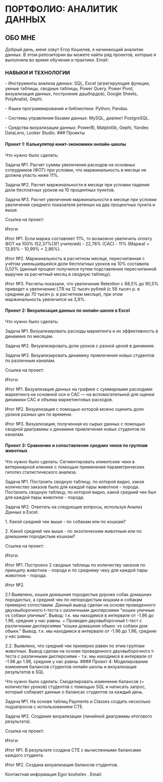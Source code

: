 <h1>ПОРТФОЛИО: АНАЛИТИК ДАННЫХ</h1>
<h2>ОБО МНЕ </h2>
Добрый день, меня зовут Егор Кошелев, я начинающий аналитик данных.
В этом репозитории вы можете найти ряд проектов, которые я выполняла во время обучения и практики. Email: 

<h3>НАВЫКИ И ТЕХНОЛОГИИ</h3>
<p>- Инструменты анализа данных: SQL, Excel (агрегирующие функции, умные таблицы, сводные таблицы, Power Query, Power Pivot, визуализация данных, построение дашбордов), Google Sheets, PolyAnalist, Gephi.
<p>- Языки программирования и библиотеки: Python, Pandas.
<p>- Системы управления базами данных: MySQL, диалект PostgreSQL.
<p>- Средства визуализации данных: PowerBi, Matplotlib, Gephi, Yandex DataLens, Looker Studio.
### Проекты

#### Проект 1: Калькулятор юнит-экономики онлайн-школы

Что нужно было сделать:

Задача №1.
Расчет суммы увеличения расходов на основных сотрудников (ФОТ) при условии, что маржинальность в месяце не должна упасть ниже 11%.

Задача №2.
Расчет маржинальности в месяце при условии падения доли бесплатных уроков на 10 процентных пунктов.

Задача №3.
Расчет увеличения маржинальности в месяце при условии увеличения среднего показателя ретеншн на два процентных пункта и выше.

Ссылка на проект:  
<p> Итоги:

<p> Итог №1. Если маржа составляет 11%, то возможно увеличить оплату ФОТ  на 100% (52,37%(ЗП учителей) - 22,78% (САС) - 11% (Маржа) = 13,85% - 10,99% = 2,86%).
<p> Итог №2. Маржинальность в расчетном месяце, пересчитанная с учётом уменьшившейся доли бесплатных уроков на 10% составила 0,02% (данный процент получился путем подставления пересчитанной выручки за расчетный месяц в сводную таблицу). 
<p> Итог №3. Расчеты показали, что увеличение Retention c 88,5% до 90,5% приведет к увеличению LTR на 12 тысяч рублей (с 58 тысяч р. в среднем до 70 тысяч р. в расчетном месяце), при этом маржинальность увеличится на 3,9%.

#### Проект 2: Визуализация данных по онлайн-школе в Excel

<p> Что нужно было сделать:
  
<p> Задача №1. Визуализировать расходы маркетинга и их эффективность в динамике по месяцам.
<p> Задача №2. Визуализировать доли уроков с разной ценой в динамике.
<p> Задача №3. Визуализировать динамику привлечения новых студентов по различным каналам. 
<p> Ссылка на проект:  
<p> Итоги:

<p> Итог №1. Визуализация данных на графике с суммарными расходами маркетинга на основной оси и CAC — на вспомогательной для оценки динамики CAC и объема маркетинговых расходов.
<p> Итог №2. Визуализация с помощью которой можно оценить доли уроков разных цен по времени.
<p> Итог №3. Визуализация, полученная из сырых данных с помощью сводной диаграммы о динамике привлечения новых студентов по каналам.


#### Проект 3: Сравнение и сопоставление средних чеков по группам животных 
<p> Что нужно было сделать: Сегментировать клиентские чеки в ветеринарной клинике с помощью применения параметрических гипотез статистического анализа.

<p> Задача №1. Построить сводную таблицу, по которой видно, какое количество заказов было для каждой пары животное - порода. Построить сводную таблицу, по которой видно, какой средний чек был для каждой пары животное - порода.
<p> Задача №2. Ответить на следующие вопросы, используя Анализ Данных в Excel:

<p> 1. Какой средний чек выше - по собакам или по кошкам?
<p> 2. Какой средний чек выше - по экзотическим животным или по домашним породистым кошкам?

<p> Ссылка на проект: 

<p> Итоги:

<p> Итог №1. Построено 2 сводных таблицы по количеству заказов по принципу животное - порода и по среднему чеку для каждой пары животное - порода.
 
<p> Итог №2. 
<p>    2.1 Выявлено, кошки домашние породистые дороже собак домашних породистых, а средний чек по непородистым кошкам и собакам примерно сопоставим.  Данный вывод сделан на основе проведенного  двухвыборочного t-теста с различными дисперсиями "кошки уличные vs собаки уличные". Вывод: т.к. мы находимся в интервале от -1.96 до 1.96, средние у нас равны. + Проведен  двухвыборочный t-тест с различными дисперсиями "кошки домашние обыкн. vs собаки дом обыкн." Вывод: т.к. мы находимся в интервале от -1.96 до 1.96, средние у нас равны.
<p>    2.2. Выявлено, что средний чек примерно равен по этим группам животных. Вывод сделан на основе проведенного  двухвыборочного t-теста с различными дисперсиями  - т.к. мы находимся в интервале от -1.96 до 1.96, средние у нас равны.
#### Проект 4: Моделирование изменения балансов студентов  онлайн школы и визуализация результатов в SQL

<p> Что нужно было сделать: Смоделировать изменение балансов (=  количество уроков) студентов с помощью SQL и написать запрос, который собирает данные о балансах студентов за каждый день.

<p> Задача №1. На основе таблиц Payments  и Classes создать несколько подзапросов с использованием CTE.  
<p> Задача №2. Создание визуализации (линейной диаграммы итогового результата).

<p> Ссылка на проект: 
<p> Итоги:

<p> Итог №1. В результате создана  CTE с вычисленными балансами каждого студента.  
<p> Итог №2. Создана визуализация балансов студентов.



Контактная информация
Egor koshelev . Email: 
